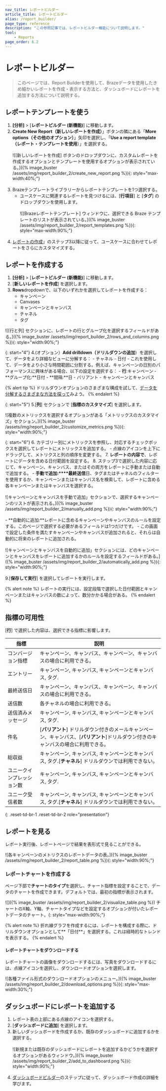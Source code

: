 ```yaml
---
nav_title: レポートビルダー
article_title: レポートビルダー
alias: /report_builder/
page_type: reference
description: "この参照記事では、レポートビルダー機能について説明します。"
tool:
    - Reports
page_order: 6.2
---
```


# レポートビルダー

> このページでは、Report Builderを使用して、Brazeデータを使用したきめ細かいレポートを作成・表示する方法と、ダッシュボードにレポートを追加する方法について説明する。

## レポートテンプレートを使う

1. **[分析]** > [**レポートビルダー (新機能)**] に移動します。
2. **Create New Report（新しいレポートを作成）**」ボタンの隣にある「**More options（その他のオプション）**」矢印を選択し、「**Use a report template（レポート・テンプレートを使用**）」を選択する。<br><br>![[新しいレポートを作成] ボタンのドロップダウンに、カスタムレポートを作成するオプションとテンプレートを使用するオプションが表示されている。]({% image_buster /assets/img/report_builder_2/create_new_report.png %}){: style="max-width:40%;"}<br><br>
3. Brazeテンプレートライブラリーからレポートテンプレートを1つ選択する。
    - ユースケースに関連するレポートを見つけるには、[**行項目**] と [**タグ**] のドロップダウンを使用します。<br><br>![[Brazeレポートテンプレート] ウィンドウに、選択できる Braze テンプレートのリストが表示されている。]({% image_buster /assets/img/report_builder_2/report_templates.png %}){: style="max-width:90%;"}<br><br>
4. [レポートの作成](#creating-a-report)」のステップ3以降に従って、ユースケースに合わせてレポートをさらにカスタマイズする。

## レポートを作成する

1. **[分析]** > [**レポートビルダー (新機能)**] に移動します。
2. [**新しいレポートを作成**] を選択します。
3. **Rows**dropdownで、以下のいずれかを選択してレポートを作成する：
    - キャンペーン
    - Canvases
    - キャンペーンとキャンバス
    - チャネル
    - タグ

![[行と列] セクションに、レポートの行とグループ化を選択するフィールドがある。]({% image_buster /assets/img/report_builder_2/rows_and_columns.png %}){: style="width:90%;"}

{: start="4"}
4\.(オプション）**Add drilldown（ドリルダウンの追加**）を選択して、データをより詳細なビューに分解する：
    \- チャネル
    \- 日付
        \- これを使用して、データをより小さな時間範囲に分割する。例えば、キャンペーンの日別のパフォーマンスに興味がある場合、以下の設定を選択する：
            - **行**:キャンペーン
            - **グループ化:**日付
            - **間隔:**日
    \- バリアント
    \- キャンペーンとキャンバス

{% alert tip %}
ドリルダウンオプションのさまざまな構成を試して、[データを分解するさまざまな方法を探って](#metrics-availability)みよう。
{% endalert %}

{: start="5"}
5\.[**列**] セクションで [**指標のカスタマイズ**] を選択します。

![複数のメトリックスを選択するオプションがある「メトリックスのカスタマイズ」セクション。]({% image_buster /assets/img/report_builder_2/customize_metrics.png %}){: style="width:90%;"}

{: start="6"}
6. カテゴリー別にメトリックスを参照し、対応するチェックボックスを選択してレポートにメトリックスを追加する。
    \- 点線のアイコンを上下にドラッグして、メトリクスと列の順序を変更する。
7. **レポートの内容で**、レポートにデータを含める日付範囲を設定する。
8. ステップ3で選択した内容に応じて、キャンペーン、キャンバス、またはその両方をレポートに手動または自動で追加する。
    - **手動で追加:****最終送信**日、タグまたはチャネルのフィルターを使用するか、キャンペーンまたはキャンバス名を検索して、レポートに含める各キャンペーンまたはキャンバスを選択する。<br><br>![キャンペーンとキャンバスを手動で追加」セクションで、選択するキャンペーンのリストが表示される。]({% image_buster /assets/img/report_builder_2/manually_add.png %}){: style="width:90%;"}<br><br>
    - **自動的に追加:**レポートに含めるキャンペーンやキャンバスのルールを設定する。このページで選択する必要があるフィールドは1つだけです。
        \- この画面で設定した条件を満たすキャンペーンやキャンバスが追加されると、それらは自動的に将来のレポートに追加される。<br><br>![キャンペーンとキャンバスを自動的に追加」セクションには、どのキャンペーンとキャンバスをレポートに追加するかのルールを設定するフィールドがある。]({% image_buster /assets/img/report_builder_2/automatically_add.png %}){: style="width:90%;"}<br><br>
9\.[**保存して実行**] を選択してレポートを実行します。

{% alert note %}
レポートの実行には、設定段階で選択した日付範囲とキャンペーンまたはキャンバスの数によって、数分かかる場合がある。
{% endalert %}

## 指標の可用性

[**行**] で選択した内容は、選択できる指標に影響します。

| 指標 | 説明 |
| --- | --- |
| コンバージョン指標 | キャンペーン、キャンバス、キャンペーン、キャンバスの場合に利用できる。 |
| エントリー | キャンペーン, キャンバス, キャンペーンとキャンバス, タグ. |
| 最終送信日 | キャンペーン、キャンバス、キャンペーン、キャンバスの場合に利用できる。 |
| 送信数 | 各チャネルの場合に利用できる。 |
| 送信済みメッセージ | キャンペーン, キャンバス, キャンペーンとキャンバス, タグ. |
| 件名 | [**バリアント**] ドリルダウン付きのメールキャンペーン、キャンバス、[**バリアント**]ドリルダウン付きのキャンバスの場合に利用できる。 |
| 総収益 | キャンペーン, キャンバス, キャンペーンとキャンバス, タグ.[**チャネル**] ドリルダウンでは利用できない。 |
| ユニークインプレッション数 | キャンペーン, キャンバス, キャンペーンとキャンバス, タグ. |
| ユニーク受信者数 | キャンペーン, キャンバス, キャンペーンとキャンバス, タグ.[**チャネル**] ドリルダウンでは利用できない。 |
{: .reset-td-br-1 .reset-td-br-2 role="presentation"}

## レポートを見る

レポート実行後、レポートページで結果を表形式で見ることができる。 

![各キャンペーンのメトリクスのレポートデータの表。]({% image_buster /assets/img/report_builder_2/report_table.png %}){: style="width:90%;"}

### レポートチャートを作成する

ページ下部で**チャートのタイプ**を選択し、チャート指標を設定することで、データのチャートを作成できます。デフォルトでは、最初の指標が表示されます。

![]({% image_buster /assets/img/report_builder_2/visualize_table.png %}) チャートのX軸、Y軸、チャートタイプなどを設定するオプションが付いたレポートデータのチャート。{: style="max-width:90%;"}

{% alert note %}
折れ線グラフを作成するには、レポートを構成する際に、ドリルダウンオプションとして**「日付**」を選択する。これは経時的なトレンドを表示する。
{% endalert %}

#### レポートチャートをダウンロードする

レポートチャートの画像をダウンロードするには、写真をダウンロードするには、点線アイコンを選択し、ダウンロードオプションを選択します。

![各種ファイル形式のダウンロードオプションのメニュー。]({% image_buster /assets/img/report_builder_2/download_options.png %}){: style="max-width:30%;"}

## ダッシュボードにレポートを追加する

1. レポート表の上部にある点線のアイコンを選択する。
2. [**ダッシュボードに追加**] を選択します。
3. 新しいダッシュボードを作成するか、既存のダッシュボードに追加するかを選択する。<br><br>![新規または既存のダッシュボードにレポートを追加するかどうかを選択するオプションがあるウィンドウ。]({% image_buster /assets/img/report_builder_2/add_to_dashboard.png %}){: style="width:90%;"}<br><br>
4. [ダッシュボードビルダー]({{site.baseurl}}/user_guide/analytics/reporting/dashboard_builder/)のステップに従って、ダッシュボード作成の詳細を学びます。

